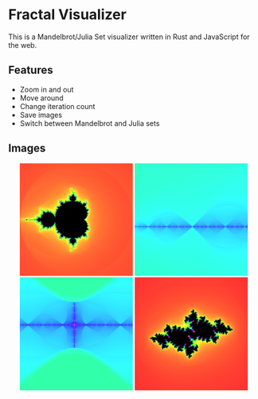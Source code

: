 # Fractal Visualizer
This is a Mandelbrot/Julia Set visualizer written in Rust and JavaScript for the web.

## Features
- Zoom in and out
- Move around
- Change iteration count
- Save images
- Switch between Mandelbrot and Julia sets

## Images
<div align="center">
  <img src="https://raw.githubusercontent.com/zanderlewis/fractal-visualizer/master/assets/mandelbrot-1.png" width="45%" alt="Mandelbrot Set" />
  <img src="https://raw.githubusercontent.com/zanderlewis/fractal-visualizer/master/assets/mandelbrot-2.png" width="45%" alt="Mandelbrot Set Pillar Formation (Color Scheme Generation)" />
  <img src="https://raw.githubusercontent.com/zanderlewis/fractal-visualizer/master/assets/mandelbrot-3.png" width="45%" alt="Mandelbrot Set Warped Pillar Formation (Color Scheme Generation)" />
  <img src="https://raw.githubusercontent.com/zanderlewis/fractal-visualizer/master/assets/julia-1.png" width="45%" alt="Julia Set" />
</div>
